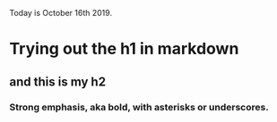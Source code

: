 Today is October 16th 2019. 

# Trying out the h1 in markdown
## and this is my h2 
### Strong emphasis, aka bold, with **asterisks** or __underscores__.